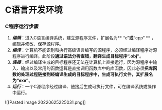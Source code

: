 # C语言开发环境
### C程序运行步骤
1. ***编辑***：进入C语言编译系统，建立源程序文件，扩展名为** “c”**或**“cpp” ** ，编辑并修改、保存源程序。
2. ***编译***：计算机不能识别和执行高级语言编写的源程序，必须经过编译程序对源程序进行编译。此阶段**通过语法分析查错，翻译生成目标程序“.obj”**。
3. ***连接***：经过编译生成的目标程序还无法在计算机上直接运行，因为源程序中输入、输出以及常用的函数运算是直接调用函数库中的库函数，因此必须**把库函数的处理过程链接到经编译生成的目标程序中，生成可执行文件，其扩展名为“exe”**。
4. ***运行***：一个C源程序经过编译、链接后生成可执行文件，可在编译系统或操作中运行。

![[Pasted image 20220625225031.png]]